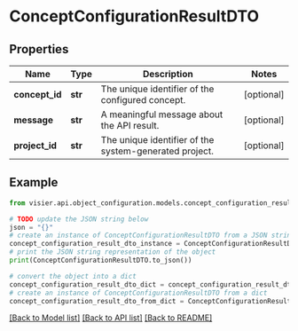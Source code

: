# ConceptConfigurationResultDTO


## Properties

Name | Type | Description | Notes
------------ | ------------- | ------------- | -------------
**concept_id** | **str** | The unique identifier of the configured concept. | [optional] 
**message** | **str** | A meaningful message about the API result. | [optional] 
**project_id** | **str** | The unique identifier of the system-generated project. | [optional] 

## Example

```python
from visier.api.object_configuration.models.concept_configuration_result_dto import ConceptConfigurationResultDTO

# TODO update the JSON string below
json = "{}"
# create an instance of ConceptConfigurationResultDTO from a JSON string
concept_configuration_result_dto_instance = ConceptConfigurationResultDTO.from_json(json)
# print the JSON string representation of the object
print(ConceptConfigurationResultDTO.to_json())

# convert the object into a dict
concept_configuration_result_dto_dict = concept_configuration_result_dto_instance.to_dict()
# create an instance of ConceptConfigurationResultDTO from a dict
concept_configuration_result_dto_from_dict = ConceptConfigurationResultDTO.from_dict(concept_configuration_result_dto_dict)
```
[[Back to Model list]](../README.md#documentation-for-models) [[Back to API list]](../README.md#documentation-for-api-endpoints) [[Back to README]](../README.md)


